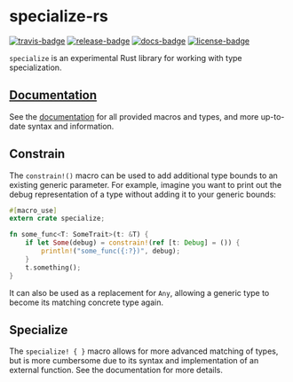 # specialize-rs

[![travis-badge][]][travis] [![release-badge][]][cargo] [![docs-badge][]][docs] [![license-badge][]][license]

`specialize` is an experimental Rust library for working with type specialization.

## [Documentation][docs]

See the [documentation][docs] for all provided macros and types, and more
up-to-date syntax and information.

## Constrain

The `constrain!()` macro can be used to add additional type bounds to an existing
generic parameter. For example, imagine you want to print out the debug representation
of a type without adding it to your generic bounds:

```rust
#[macro_use]
extern crate specialize;

fn some_func<T: SomeTrait>(t: &T) {
    if let Some(debug) = constrain!(ref [t: Debug] = ()) {
        println!("some_func({:?})", debug);
    }
    t.something();
}
```

It can also be used as a replacement for `Any`, allowing a generic type to become
its matching concrete type again.

## Specialize

The `specialize! { }` macro allows for more advanced matching of types, but is
more cumbersome due to its syntax and implementation of an external function.
See the documentation for more details.

[travis-badge]: https://img.shields.io/travis/arcnmx/specialize-rs/master.svg?style=flat-square
[travis]: https://travis-ci.org/arcnmx/specialize-rs
[release-badge]: https://img.shields.io/crates/v/specialize.svg?style=flat-square
[cargo]: https://crates.io/crates/specialize
[docs-badge]: https://img.shields.io/badge/API-docs-blue.svg?style=flat-square
[docs]: http://arcnmx.github.io/specialize-rs/specialize/
[license-badge]: https://img.shields.io/badge/license-MIT-orange.svg?style=flat-square
[license]: https://github.com/arcnmx/specialize-rs/blob/master/COPYING
